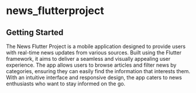# news_flutterproject

## Getting Started
The News Flutter Project is a mobile application designed to provide users with real-time news updates from various sources. Built using the Flutter framework, it aims to deliver a seamless and visually appealing user experience. The app allows users to browse articles and filter news by categories, ensuring they can easily find the information that interests them. With an intuitive interface and responsive design, the app caters to news enthusiasts who want to stay informed on the go.
